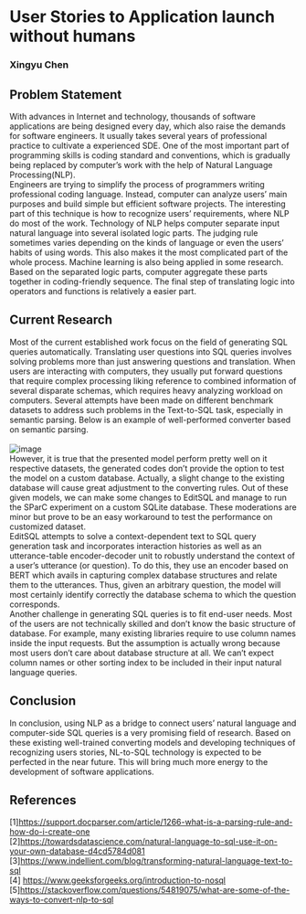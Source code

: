 # User Stories to Application launch without humans
### Xingyu Chen
## Problem Statement
With advances in Internet and technology, thousands of software applications are being designed every day, which also raise the demands for software engineers. It usually takes several years of professional practice to cultivate a experienced SDE. One of the most important part of programming skills is coding standard and conventions, which is gradually being replaced by computer’s work with the help of Natural Language Processing(NLP).<br>
Engineers are trying to simplify the process of programmers writing professional coding language. Instead, computer can analyze users’ main purposes and build simple but efficient software projects. The interesting part of this technique is how to recognize users’ requirements, where NLP do most of the work. Technology of NLP helps computer separate input natural language into several isolated logic parts. The judging rule sometimes varies depending on the kinds of language or even the users’ habits of using words. This also makes it the most complicated part of the whole process. Machine learning is also being applied in some research. Based on the separated logic parts, computer aggregate these parts together in coding-friendly sequence. The final step of translating logic into operators and functions is relatively a easier part.<br>
## Current Research
Most of the current established work focus on the field of generating SQL queries automatically. Translating user questions into SQL queries involves solving problems more than just answering questions and translation. When users are interacting with computers, they usually put forward questions that require complex processing liking reference to combined information of several disparate schemas, which requires heavy analyzing workload on computers. Several attempts have been made on different benchmark datasets to address such problems in the Text-to-SQL task, especially in semantic parsing. Below is an example of well-performed converter based on semantic parsing.<br>
<br>
![image](https://user-images.githubusercontent.com/84394630/191374117-79b65145-706e-45ca-8654-b435844ef022.png)
<br> 
However, it is true that the presented model perform pretty well on it respective datasets, the generated codes don’t provide the option to test the model on a custom database. Actually, a slight change to the existing database will cause great adjustment to the converting rules. Out of these given models, we can make some changes to EditSQL and manage to run the SParC experiment on a custom SQLite database. These moderations are minor but prove to be an easy workaround to test the performance on customized dataset.<br>
EditSQL attempts to solve a context-dependent text to SQL query generation task and incorporates interaction histories as well as an utterance-table encoder-decoder unit to robustly understand the context of a user’s utterance (or question). To do this, they use an encoder based on BERT which avails in capturing complex database structures and relate them to the utterances. Thus, given an arbitrary question, the model will most certainly identify correctly the database schema to which the question corresponds.<br>
Another challenge in generating SQL queries is to fit end-user needs. Most of the users are not technically skilled and don’t know the basic structure of database. For example, many existing libraries require to use column names inside the input requests. But the assumption is actually wrong because most users don’t care about database structure at all. We can’t expect column names or other sorting index to be included in their input natural language queries.<br>
## Conclusion
In conclusion, using NLP as a bridge to connect users’ natural language and computer-side SQL queries is a very promising field of research. Based on these existing well-trained converting models and developing techniques of recognizing users stories, NL-to-SQL technology is expected to be perfected in the near future. This will bring much more energy to the development of software applications.<br>
## References
[1]https://support.docparser.com/article/1266-what-is-a-parsing-rule-and-how-do-i-create-one<br>
[2]https://towardsdatascience.com/natural-language-to-sql-use-it-on-your-own-database-d4cd5784d081<br>
[3]https://www.indellient.com/blog/transforming-natural-language-text-to-sql<br>
[4] https://www.geeksforgeeks.org/introduction-to-nosql<br>
[5]https://stackoverflow.com/questions/54819075/what-are-some-of-the-ways-to-convert-nlp-to-sql<br>
